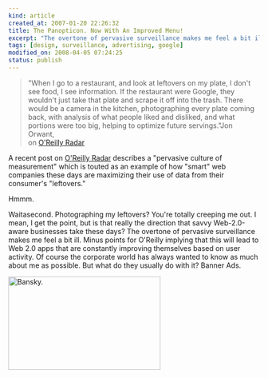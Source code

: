 ```yaml
--- 
kind: article
created_at: 2007-01-20 22:26:32
title: The Panopticon. Now With An Improved Menu!
excerpt: "The overtone of pervasive surveillance makes me feel a bit ill."
tags: [design, surveillance, advertising, google]
modified_on: 2008-04-05 07:24:25
status: publish
---
```


<blockquote>"When I go to a restaurant, and look at leftovers on my plate, I don't see food, I see information. If the restaurant were Google, they wouldn't just take that plate and scrape it off into the trash. There would be a camera in the kitchen, photographing every plate coming back, with analysis of what people liked and disliked, and what portions were too big, helping to optimize future servings."<span class="attribution">Jon Orwant,<br>on <a href="http://radar.oreilly.com/">O'Reilly Radar</a></span>  </blockquote>
	   
A recent post on <a href="http://radar.oreilly.com/archives/2007/01/if_google_were.html">O'Reilly Radar</a> describes a "pervasive culture of measurement" which is touted as an example of how "smart" web companies these days are maximizing their use of data from their consumer's "leftovers."

Hmmm.

Waitasecond. Photographing my leftovers? You're totally creeping me out. I mean, I get the point, but is that really the direction that savvy Web-2.0-aware businesses take these days? The overtone of pervasive surveillance makes me feel a bit ill. Minus points for O'Reilly implying that this will lead to Web 2.0 apps that are constantly improving themselves based on user activity. Of course the corporate world has always wanted to know as much about me as possible. But what do they usually do with it? Banner Ads.

<a href="http://www.banksy.co.uk/shop/"><img src="/images/bansky.png" alt="Bansky." height="187" width="305"></a>